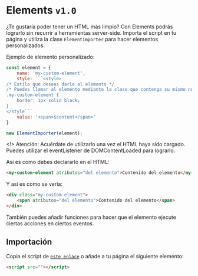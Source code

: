 # Elements `v1.0`

¿Te gustaría poder tener un HTML más limpio?
Con Elements podrás lograrlo sin recurrir a herramientas server-side.
Importa el script en tu página y utiliza la clase `ElementImporter` para hacer elementos personalizados.

Ejemplo de elemento personalizado:
```js
const element = {
    name: 'my-custom-element',
    style: ```<style>
/* Estilo que deseas darle al elemento */
/* Puedes llamar al elemento mediante la clase que contenga su mismo nombre */
.my-custom-element {
    border: 1px solid black;
}
</style```
    value: '<span>$content</span>'
}

new ElementImporter(element);
```

<!> Atención: Acuérdate de utilizarlo una vez el HTML haya sido cargado. Puedes utilizar el eventListener de DOMContentLoaded para lograrlo.

Así es como debes declararlo en el HTML:

```html
<my-custom-element atributos="del elemento">Contenido del elemento</my-custom-element>
```

Y así es como se vería:

```html
<div class="my-custom-element">
    <span atributos="del elemento">Contenido del elemento</span>
</div>
```

También puedes añadir funciones para hacer que el elemento ejecute ciertas acciones en ciertos eventos.

## Importación

Copia el script de [`este enlace`]() o añade a tu página el siguiente elemento:
```html
<script src=""></script>
```